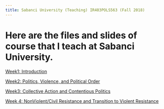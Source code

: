```yaml
---
title: Sabanci University (Teaching) IR403POLS563 (Fall 2018)
---
```


Here are the files and slides of course that I teach at Sabanci University.
=====


[Week1: Introduction](https://www.dropbox.com/s/c0yk9o9awlvpfgj/SU_IR_403POLS_563_Week1.pdf?dl=0)

[Week2: Politics, Violence, and Political Order](https://www.dropbox.com/s/ksirp0pjx55fpfm/SU_IR_403POLS_563_Week2.pdf?dl=0)


[Week3: Collective Action and Contentious Politics](https://www.dropbox.com/s/qrd4yjiwv9u4soa/SU_IR_403POLS_563_Week3.pdf?dl=0)

[Week 4:  NonViolent/Civil Resistance and Transition to Violent Resistance](https://www.dropbox.com/s/1ncqtwpqhqogyhp/SU_IR_403POLS_563_Week4.pdf?dl=0)
